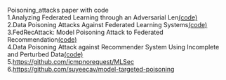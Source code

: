 Poisoning_attacks paper with code  
1.Analyzing Federated Learning through an Adversarial Len[(code)](https://github.com/inspire-group/ModelPoisoning)  
2.Data Poisoning Attacks Against Federated Learning Systems[(code)](https://github.com/git-disl/DataPoisoning\_FL)  
3.FedRecAttack: Model Poisoning Attack to Federated Recommendation[(code)](https://github.com/rdz98/FedRecAttack)  
4.Data Poisoning Attack against Recommender System Using Incomplete and Perturbed Data[(code)](https://github.com/ChangxinTian/RAPU)  
5.https://github.com/icmpnorequest/MLSec  
6.https://github.com/suyeecav/model-targeted-poisoning

